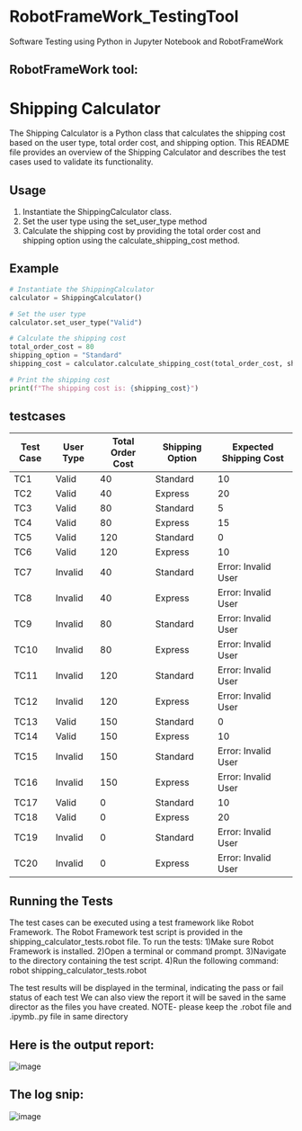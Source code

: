 # RobotFrameWork_TestingTool
Software Testing using Python in Jupyter Notebook and RobotFrameWork

## RobotFrameWork tool:
# Shipping Calculator

The Shipping Calculator is a Python class that calculates the shipping cost based on the user type, total order cost, and shipping option. This README file provides an overview of the Shipping Calculator and describes the test cases used to validate its functionality.

## Usage

1. Instantiate the ShippingCalculator class.
2. Set the user type using the set_user_type method
3. Calculate the shipping cost by providing the total order cost and shipping option using the calculate_shipping_cost method.

## Example

```python
# Instantiate the ShippingCalculator
calculator = ShippingCalculator()

# Set the user type
calculator.set_user_type("Valid")

# Calculate the shipping cost
total_order_cost = 80
shipping_option = "Standard"
shipping_cost = calculator.calculate_shipping_cost(total_order_cost, shipping_option)

# Print the shipping cost
print(f"The shipping cost is: {shipping_cost}")
```

## testcases

| Test Case | User Type | Total Order Cost | Shipping Option | Expected Shipping Cost |
|-----------|-----------|-----------------|-----------------|----------------------- |
| TC1       | Valid     | 40              | Standard        | 10                     |
| TC2       | Valid     | 40              | Express         | 20                     |
| TC3       | Valid     | 80              | Standard        | 5                      |
| TC4       | Valid     | 80              | Express         | 15                     |
| TC5       | Valid     | 120             | Standard        | 0                      |
| TC6       | Valid     | 120             | Express         | 10                     |
| TC7       | Invalid   | 40              | Standard        | Error: Invalid User    |
| TC8       | Invalid   | 40              | Express         | Error: Invalid User    |
| TC9       | Invalid   | 80              | Standard        | Error: Invalid User    |
| TC10      | Invalid   | 80              | Express         | Error: Invalid User    |
| TC11      | Invalid   | 120             | Standard        | Error: Invalid User    |
| TC12      | Invalid   | 120             | Express         | Error: Invalid User    |
| TC13      | Valid     | 150             | Standard        | 0                      |
| TC14      | Valid     | 150             | Express         | 10                     |
| TC15      | Invalid   | 150             | Standard        | Error: Invalid User    |
| TC16      | Invalid   | 150             | Express         | Error: Invalid User    |
| TC17      | Valid     | 0               | Standard        | 10                     |
| TC18      | Valid     | 0               | Express         | 20                     |
| TC19      | Invalid   | 0               | Standard        | Error: Invalid User    |
| TC20      | Invalid   | 0               | Express         | Error: Invalid User    |


## Running the Tests

The test cases can be executed using a test framework like Robot Framework. The Robot Framework test script is provided in the shipping_calculator_tests.robot file. To run the tests:
1)Make sure Robot Framework is installed.
2)Open a terminal or command prompt.
3)Navigate to the directory containing the test script.
4)Run the following command: robot shipping_calculator_tests.robot

The test results will be displayed in the terminal, indicating the pass or fail status of each test 
We can also view the report it will be saved in the same director as the files you have created.
NOTE- please keep the .robot file and .ipymb..py file in same directory 
## Here is the output report:
![image](https://github.com/poojaharihar03/RobotFrameWork_TestingTool/assets/88924201/93e012ba-5ea0-4784-ab79-3f83bf8640cf)


## The log snip:
![image](https://github.com/poojaharihar03/RobotFrameWork_TestingTool/assets/88924201/3c0ad11f-81d4-492a-b716-10723dc0752f)



